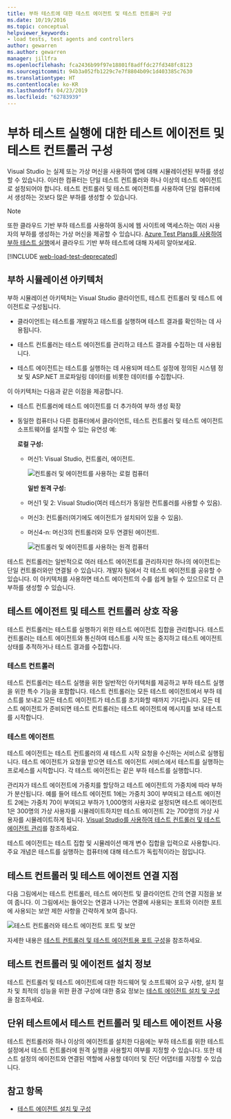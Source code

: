 ```yaml
---
title: 부하 테스트에 대한 데스트 에이전트 및 테스트 컨트롤러 구성
ms.date: 10/19/2016
ms.topic: conceptual
helpviewer_keywords:
- load tests, test agents and controllers
author: gewarren
ms.author: gewarren
manager: jillfra
ms.openlocfilehash: fca2436b99f97e18801f8adffdc27fd348fc8123
ms.sourcegitcommit: 94b3a052fb1229c7e7f8804b09c1d403385c7630
ms.translationtype: HT
ms.contentlocale: ko-KR
ms.lasthandoff: 04/23/2019
ms.locfileid: "62783939"
---
```

# <a name="configure-test-agents-and-test-controllers-for-running-load-tests"></a>부하 테스트 실행에 대한 테스트 에이전트 및 테스트 컨트롤러 구성

Visual Studio 는 실제 또는 가상 머신을 사용하여 앱에 대해 시뮬레이션된 부하를 생성할 수 있습니다. 이러한 컴퓨터는 단일 테스트 컨트롤러와 하나 이상의 테스트 에이전트로 설정되어야 합니다. 테스트 컨트롤러 및 테스트 에이전트를 사용하여 단일 컴퓨터에서 생성하는 것보다 많은 부하를 생성할 수 있습니다.

> [!NOTE]
> 또한 클라우드 기반 부하 테스트를 사용하여 동시에 웹 사이트에 액세스하는 여러 사용자의 부하를 생성하는 가상 머신을 제공할 수 있습니다. [Azure Test Plans를 사용하여 부하 테스트 실행](/azure/devops/test/load-test/get-started-simple-cloud-load-test?view=vsts)에서 클라우드 기반 부하 테스트에 대해 자세히 알아보세요.

[!INCLUDE [web-load-test-deprecated](includes/web-load-test-deprecated.md)]

## <a name="load-simulation-architecture"></a>부하 시뮬레이션 아키텍처

부하 시뮬레이션 아키텍처는 Visual Studio 클라이언트, 테스트 컨트롤러 및 테스트 에이전트로 구성됩니다.

- 클라이언트는 테스트를 개발하고 테스트를 실행하며 테스트 결과를 확인하는 데 사용됩니다.

- 테스트 컨트롤러는 테스트 에이전트를 관리하고 테스트 결과를 수집하는 데 사용됩니다.

- 테스트 에이전트는 테스트를 실행하는 데 사용되며 테스트 설정에 정의된 시스템 정보 및 ASP.NET 프로파일링 데이터를 비롯한 데이터를 수집합니다.

이 아키텍처는 다음과 같은 이점을 제공합니다.

- 테스트 컨트롤러에 테스트 에이전트를 더 추가하여 부하 생성 확장

- 동일한 컴퓨터나 다른 컴퓨터에서 클라이언트, 테스트 컨트롤러 및 테스트 에이전트 소프트웨어를 설치할 수 있는 유연성 예:

   **로컬 구성:**

  - 머신1: Visual Studio, 컨트롤러, 에이전트.

    ![컨트롤러 및 에이전트를 사용하는 로컬 컴퓨터](./media/load-test-configa.png)

    **일반 원격 구성:**

  - 머신1 및 2: Visual Studio(여러 테스터가 동일한 컨트롤러를 사용할 수 있음).

  - 머신3: 컨트롤러(여기에도 에이전트가 설치되어 있을 수 있음).

  - 머신4-n: 머신3의 컨트롤러와 모두 연결된 에이전트.

    ![컨트롤러 및 에이전트를 사용하는 원격 컴퓨터](./media/load-test-configb.png)

테스트 컨트롤러는 일반적으로 여러 테스트 에이전트를 관리하지만 하나의 에이전트는 단일 컨트롤러와만 연결될 수 있습니다. 개발자 팀에서 각 테스트 에이전트를 공유할 수 있습니다. 이 아키텍처를 사용하면 테스트 에이전트의 수를 쉽게 늘릴 수 있으므로 더 큰 부하를 생성할 수 있습니다.

## <a name="test-agent-and-test-controller-interaction"></a>테스트 에이전트 및 테스트 컨트롤러 상호 작용

테스트 컨트롤러는 테스트를 실행하기 위한 테스트 에이전트 집합을 관리합니다. 테스트 컨트롤러는 테스트 에이전트와 통신하여 테스트를 시작 또는 중지하고 테스트 에이전트 상태를 추적하거나 테스트 결과를 수집합니다.

### <a name="test-controller"></a>테스트 컨트롤러

테스트 컨트롤러는 테스트 실행을 위한 일반적인 아키텍처를 제공하고 부하 테스트 실행을 위한 특수 기능을 포함합니다. 테스트 컨트롤러는 모든 테스트 에이전트에서 부하 테스트를 보내고 모든 테스트 에이전트가 테스트를 초기화할 때까지 기다립니다. 모든 테스트 에이전트가 준비되면 테스트 컨트롤러는 테스트 에이전트에 메시지를 보내 테스트를 시작합니다.

### <a name="test-agent"></a>테스트 에이전트

테스트 에이전트는 테스트 컨트롤러의 새 테스트 시작 요청을 수신하는 서비스로 실행됩니다. 테스트 에이전트가 요청을 받으면 테스트 에이전트 서비스에서 테스트를 실행하는 프로세스를 시작합니다. 각 테스트 에이전트는 같은 부하 테스트를 실행합니다.

 관리자가 테스트 에이전트에 가중치를 할당하고 테스트 에이전트의 가중치에 따라 부하가 분산됩니다. 예를 들어 테스트 에이전트 1에는 가중치 30이 부여되고 테스트 에이전트 2에는 가중치 70이 부여되고 부하가 1,000명의 사용자로 설정되면 테스트 에이전트 1은 300명의 가상 사용자를 시뮬레이트하지만 테스트 에이전트 2는 700명의 가상 사용자를 시뮬레이트하게 됩니다. [Visual Studio를 사용하여 테스트 컨트롤러 및 테스트 에이전트 관리](../test/manage-test-controllers-and-test-agents.md)를 참조하세요.

 테스트 에이전트는 테스트 집합 및 시뮬레이션 매개 변수 집합을 입력으로 사용합니다. 주요 개념은 테스트를 실행하는 컴퓨터에 대해 테스트가 독립적이라는 점입니다.

## <a name="test-controller-and-test-agent-connection-points"></a>테스트 컨트롤러 및 테스트 에이전트 연결 지점

다음 그림에서는 테스트 컨트롤러, 테스트 에이전트 및 클라이언트 간의 연결 지점을 보여 줍니다. 이 그림에서는 들어오는 연결과 나가는 연결에 사용되는 포트와 이러한 포트에 사용되는 보안 제한 사항을 간략하게 보여 줍니다.

 ![테스트 컨트롤러와 테스트 에이전트 포트 및 보안](./media/test-controller-agent-firewall.png)

 자세한 내용은 [테스트 컨트롤러 및 테스트 에이전트용 포트 구성](../test/configure-ports-for-test-controllers-and-test-agents.md)을 참조하세요.

## <a name="test-controller-and-agent-installation-information"></a>테스트 컨트롤러 및 에이전트 설치 정보

테스트 컨트롤러 및 테스트 에이전트에 대한 하드웨어 및 소프트웨어 요구 사항, 설치 절차 및 최적의 성능을 위한 환경 구성에 대한 중요 정보는 [테스트 에이전트 설치 및 구성](../test/lab-management/install-configure-test-agents.md)을 참조하세요.

## <a name="use-the-test-controller-and-test-agent-with-unit-tests"></a>단위 테스트에서 테스트 컨트롤러 및 테스트 에이전트 사용

테스트 컨트롤러와 하나 이상의 에이전트를 설치한 다음에는 부하 테스트를 위한 테스트 설정에서 테스트 컨트롤러에 원격 실행을 사용할지 여부를 지정할 수 있습니다. 또한 테스트 설정의 에이전트와 연결된 역할에 사용할 데이터 및 진단 어댑터를 지정할 수 있습니다.

## <a name="see-also"></a>참고 항목

- [테스트 에이전트 설치 및 구성](../test/lab-management/install-configure-test-agents.md)